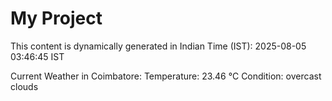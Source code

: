 # My Project

This content is dynamically generated in Indian Time (IST): 2025-08-05 03:46:45 IST


Current Weather in Coimbatore:
Temperature: 23.46 °C
Condition: overcast clouds
